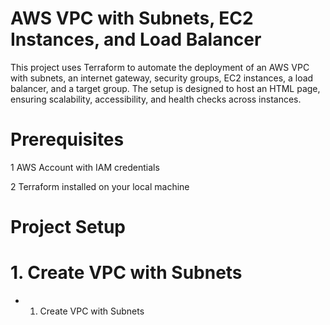 # AWS VPC with Subnets, EC2 Instances, and Load Balancer
This project uses Terraform to automate the deployment of an AWS VPC with subnets, an internet gateway, security groups, EC2 instances, a load balancer, and a target group. The setup is designed to host an HTML page, ensuring scalability, accessibility, and health checks across instances.

# Prerequisites
1 AWS Account with IAM credentials

2 Terraform installed on your local machine

# Project Setup

# 1. Create VPC with Subnets
- 1. Create VPC with Subnets


